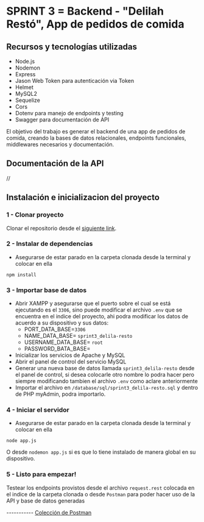 # SPRINT 3 = Backend - "Delilah Restó", App de pedidos de comida

## Recursos y tecnologías utilizadas

- Node.js
- Nodemon
- Express
- Jason Web Token para autenticación via Token
- Helmet
- MySQL2
- Sequelize
- Cors
- Dotenv para manejo de endpoints y testing
- Swagger para documentación de API

El objetivo del trabajo es generar el backend de una app de pedidos de comida, creando la bases de datos relacionales, endpoints funcionales, middlewares necesarios y documentación.

## Documentación de la API

//


## Instalación e inicializacion del proyecto

### 1 - Clonar proyecto

Clonar el repositorio desde el [siguiente link](https://github.com/ro-agusti/delilah-resto-ro.agusti).

### 2 - Instalar de dependencias

* Asegurarse de estar parado en la carpeta clonada desde la terminal y colocar en ella

```
npm install
```

### 3 - Importar base de datos

- Abrir XAMPP y asegurarse que el puerto sobre el cual se está ejecutando es el `3306`, sino puede modificar el archivo `.env` que se encuentra en el indice del proyecto, ahi podra modificar los datos de acuerdo a su dispositivo y sus datos:
    - PORT_DATA_BASE=`3306`
    - NAME_DATA_BASE= `sprint3_delila-resto`
    - USERNAME_DATA_BASE= `root`
    - PASSWORD_BATA_BASE= ` `
- Inicializar los servicios de Apache y MySQL
- Abrir el panel de control del servicio MySQL
- Generar una nueva base de datos llamada `sprint3_delila-resto` desde el panel de control, si desea colocarle otro nombre lo podra hacer pero siempre modificando tambien el archivo `.env` como aclare anteriormente
- Importar el archivo en `/database/sql/sprint3_delila-resto.sql` y dentro de PHP myAdmin, podra importarlo.

### 4 - Iniciar el servidor

* Asegurarse de estar parado en la carpeta clonada desde la terminal y colocar en ella

`node app.js`

O desde `nodemon app.js` si es que lo tiene instalado de manera global en su dispositivo.

### 5 - Listo para empezar!
Testear los endpoints provistos desde el archivo `request.rest` colocada en el indice de la carpeta clonada o desde `Postman` para poder hacer uso de la API y base de datos generadas



 -*-*-*-*-*-*-*--*-*-*
[Colección de Postman](https://documenter.getpostman.com/view/10237996/SzYdSbvb)